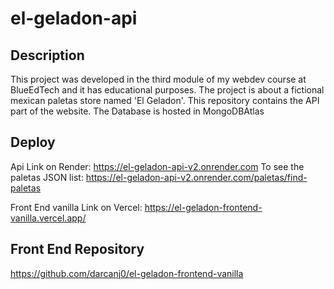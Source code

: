 # el-geladon-api

## Description

This project was developed in the third module of my webdev course at BlueEdTech and it has educational purposes.
The project is about a fictional mexican paletas store named 'El Geladon'. This repository contains the API part of the website.
The Database is hosted in MongoDBAtlas

## Deploy

Api Link on Render: https://el-geladon-api-v2.onrender.com
To see the paletas JSON list: https://el-geladon-api-v2.onrender.com/paletas/find-paletas

Front End vanilla Link on Vercel: https://el-geladon-frontend-vanilla.vercel.app/

## Front End Repository

https://github.com/darcanj0/el-geladon-frontend-vanilla
